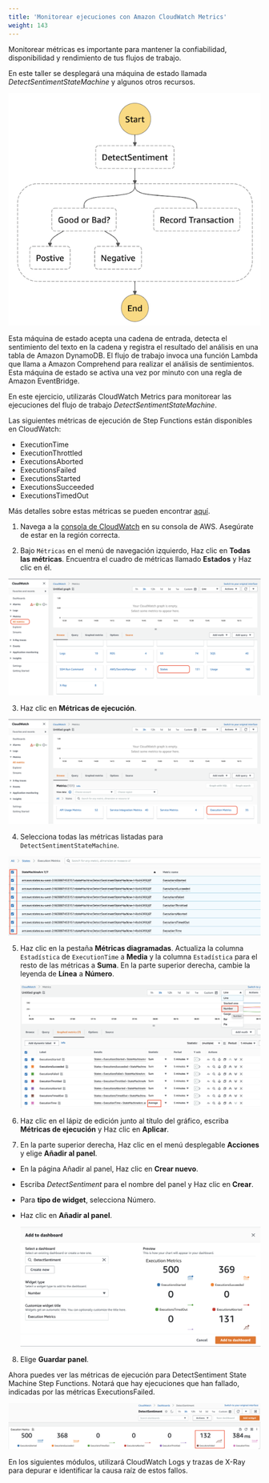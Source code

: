 ```yaml
---
title: 'Monitorear ejecuciones con Amazon CloudWatch Metrics'
weight: 143
---
```


Monitorear métricas es importante para mantener la confiabilidad, disponibilidad y rendimiento de tus flujos de trabajo.

En este taller se desplegará una máquina de estado llamada *DetectSentimentStateMachine* y algunos otros recursos.

![Máquina de estado DetectSentiment](/static/img/module-12/state-machine.png)

Esta máquina de estado acepta una cadena de entrada, detecta el sentimiento del texto en la cadena y registra el resultado del análisis en una tabla de Amazon DynamoDB. El flujo de trabajo invoca una función Lambda que llama a Amazon Comprehend para realizar el análisis de sentimientos. Esta máquina de estado se activa una vez por minuto con una regla de Amazon EventBridge.

En este ejercicio, utilizarás CloudWatch Metrics para monitorear las ejecuciones del flujo de trabajo *DetectSentimentStateMachine*.

Las siguientes métricas de ejecución de Step Functions están disponibles en CloudWatch:
- ExecutionTime
- ExecutionThrottled
- ExecutionsAborted
- ExecutionsFailed
- ExecutionsStarted
- ExecutionsSucceeded
- ExecutionsTimedOut

Más detalles sobre estas métricas se pueden encontrar [aquí](https://docs.aws.amazon.com/step-functions/latest/dg/procedure-cw-metrics.html#cloudwatch-step-functions-execution-metrics).

1. Navega a la [consola de CloudWatch](https://console.aws.amazon.com/cloudwatch/home) en su consola de AWS. Asegúrate de estar en la región correcta.

2. Bajo `Métricas` en el menú de navegación izquierdo, Haz clic en **Todas las métricas**. Encuentra el cuadro de métricas llamado **Estados** y Haz clic en él.

![CW All Metrics States](/static/img/module-12/cw-all-metrics-states.png)

3. Haz clic en **Métricas de ejecución**.

![Execution Metrics](/static/img/module-12/cw-states-execution-metrics.png)

4. Selecciona todas las métricas listadas para `DetectSentimentStateMachine`.

![DetectSentiment Metrics](/static/img/module-12/cw-detect-sentiment-metrics.png)

5. Haz clic en la pestaña **Métricas diagramadas**. Actualiza la columna `Estadística` de `ExecutionTime` a **Media** y la columna `Estadística` para el resto de las métricas a **Suma**. En la parte superior derecha, cambie la leyenda de **Línea** a **Número**.

   ![Suma y promedio](/static/img/module-12/cw-metrics-sum-avg.png)

6. Haz clic en el lápiz de edición junto al título del gráfico, escriba **Métricas de ejecución** y Haz clic en **Aplicar**.

7. En la parte superior derecha, Haz clic en el menú desplegable **Acciones** y elige **Añadir al panel**.

-  En la página Añadir al panel, Haz clic en **Crear nuevo**.
- Escriba *DetectSentiment* para el nombre del panel y Haz clic en **Crear**.
- Para **tipo de widget**, selecciona Número.
- Haz clic en **Añadir al panel**.

   ![Métricas CW](/static/img/module-12/cw-add-dashboard.png)

8. Elige **Guardar panel**.

Ahora puedes ver las métricas de ejecución para DetectSentiment State Machine Step Functions. Notará que hay ejecuciones que han fallado, indicadas por las métricas ExecutionsFailed.

   ![Métricas del panel](/static/img/module-12/cw-dashboard.png)

En los siguientes módulos, utilizará CloudWatch Logs y trazas de X-Ray para depurar e identificar la causa raíz de estos fallos.